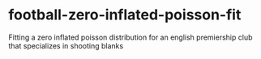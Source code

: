 # football-zero-inflated-poisson-fit
Fitting a zero inflated poisson distribution for an english premiership club that specializes in shooting blanks
